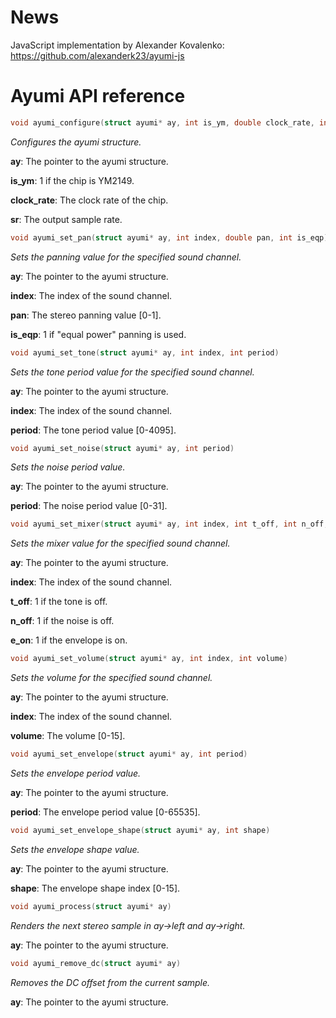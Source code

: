 News
====

JavaScript implementation by Alexander Kovalenko: https://github.com/alexanderk23/ayumi-js

Ayumi API reference
===================

``` c
void ayumi_configure(struct ayumi* ay, int is_ym, double clock_rate, int sr)
```

*Configures the ayumi structure.*

**ay**: The pointer to the ayumi structure.

**is_ym**: 1 if the chip is YM2149.

**clock_rate**: The clock rate of the chip.

**sr**: The output sample rate.

``` c
void ayumi_set_pan(struct ayumi* ay, int index, double pan, int is_eqp)
```

*Sets the panning value for the specified sound channel.*

**ay**: The pointer to the ayumi structure.

**index**: The index of the sound channel.

**pan**: The stereo panning value [0-1].

**is_eqp**: 1 if "equal power" panning is used.

``` c
void ayumi_set_tone(struct ayumi* ay, int index, int period)
```

*Sets the tone period value for the specified sound channel.*

**ay**: The pointer to the ayumi structure.

**index**: The index of the sound channel.

**period**: The tone period value [0-4095].

``` c
void ayumi_set_noise(struct ayumi* ay, int period)
```

*Sets the noise period value.*

**ay**: The pointer to the ayumi structure.

**period**: The noise period value [0-31].

``` c
void ayumi_set_mixer(struct ayumi* ay, int index, int t_off, int n_off, int e_on)
```

*Sets the mixer value for the specified sound channel.*

**ay**: The pointer to the ayumi structure.

**index**: The index of the sound channel.

**t_off**: 1 if the tone is off.

**n_off**: 1 if the noise is off.

**e_on**: 1 if the envelope is on.

``` c
void ayumi_set_volume(struct ayumi* ay, int index, int volume)
```

*Sets the volume for the specified sound channel.*

**ay**: The pointer to the ayumi structure.

**index**: The index of the sound channel.

**volume**: The volume [0-15].

``` c
void ayumi_set_envelope(struct ayumi* ay, int period)
```

*Sets the envelope period value.*

**ay**: The pointer to the ayumi structure.

**period**: The envelope period value [0-65535].

``` c
void ayumi_set_envelope_shape(struct ayumi* ay, int shape)
```

*Sets the envelope shape value.*

**ay**: The pointer to the ayumi structure.

**shape**: The envelope shape index [0-15].

``` c
void ayumi_process(struct ayumi* ay)
```

*Renders the next stereo sample in ay->left and ay->right.*

**ay**: The pointer to the ayumi structure.

``` c
void ayumi_remove_dc(struct ayumi* ay)
```

*Removes the DC offset from the current sample.*

**ay**: The pointer to the ayumi structure.
